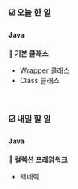 ### ☑️  오늘 한 일
#### Java
<strong>📌 기본 클래스</strong>
  - Wrapper 클래스
  - Class 클래스

<br>

### ☑️  내일 할 일
#### Java
<strong>📌 컬렉션 프레임워크</strong>
  - 제네릭